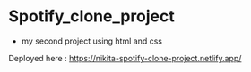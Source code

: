 # Spotify_clone_project

- my second project using html and css

Deployed here : https://nikita-spotify-clone-project.netlify.app/
